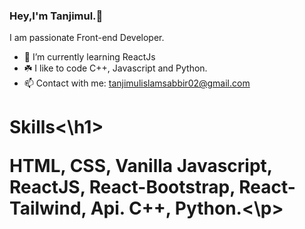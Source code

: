 ### Hey,I'm Tanjimul.👋
I am passionate Front-end Developer. 

- 🌱 I’m currently learning ReactJs
- ☘️ I like to code C++, Javascript and Python.
- 📫 Contact with me: tanjimulislamsabbir02@gmail.com

<h1>Skills<\h1>
<p>HTML, CSS, Vanilla Javascript, ReactJS, React-Bootstrap,
React-Tailwind, Api.
C++, Python.<\p>
